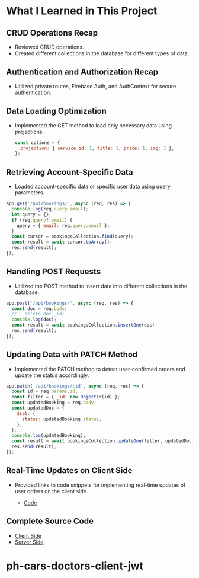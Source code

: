 # What I Learned in This Project

## CRUD Operations Recap

- Reviewed CRUD operations.
- Created different collections in the database for different types of data.

## Authentication and Authorization Recap

- Utilized private routes, Firebase Auth, and AuthContext for secure authentication.

## Data Loading Optimization

- Implemented the GET method to load only necessary data using projections.
  ```javascript
  const options = {
    projection: { service_id: 1, title: 1, price: 1, img: 1 },
  };
  ```

## Retrieving Account-Specific Data

- Loaded account-specific data or specific user data using query parameters.

```javascript
app.get('/api/bookings/', async (req, res) => {
  console.log(req.query.email);
  let query = {};
  if (req.query?.email) {
    query = { email: req.query.email };
  }
  const cursor = bookingsCollection.find(query);
  const result = await cursor.toArray();
  res.send(result);
});
```

## Handling POST Requests

- Utilized the POST method to insert data into different collections in the database.

```javascript
app.post('/api/bookings/', async (req, res) => {
  const doc = req.body;
  //   delete doc._id;
  console.log(doc);
  const result = await bookingsCollection.insertOne(doc);
  res.send(result);
});
```

## Updating Data with PATCH Method

- Implemented the PATCH method to detect user-confirmed orders and update the status accordingly.

```javascript
app.patch('/api/bookings/:id', async (req, res) => {
  const id = req.params.id;
  const filter = { _id: new ObjectId(id) };
  const updatedBooking = req.body;
  const updatedDoc = {
    $set: {
      status: updatedBooking.status,
    },
  };
  console.log(updatedBooking);
  const result = await bookingsCollection.updateOne(filter, updatedDoc);
  res.send(result);
});
```

## Real-Time Updates on Client Side

- Provided links to code snippets for implementing real-time updates of user orders on the client side.

  - [Code](https://github.dev/ahnaf4D/ph-car-doctor-client-homePage/tree/main/src/Pages/BookingDetails)
## Complete Source Code
- [Client Side](https://github.com/ahnaf4D/ph-car-doctor-client-homePage/)
- [Server Side](https://github.com/ahnaf4D/ph-car-doctors-server)
# ph-cars-doctors-client-jwt
